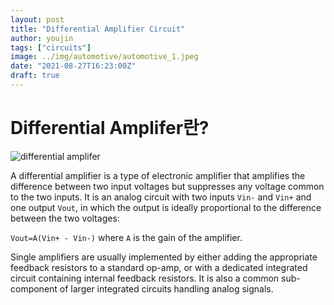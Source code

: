 ```yaml
---
layout: post
title: "Differential Amplifier Circuit"
author: youjin
tags: ["circuits"]
image: ../img/automotive/automotive_1.jpeg
date: "2021-08-27T16:23:00Z"
draft: true
---
```


# Differential Amplifer란?

![differential amplifer](https://upload.wikimedia.org/wikipedia/commons/thumb/9/97/Op-amp_symbol.svg/220px-Op-amp_symbol.svg.png)

A differential amplifier is a type of electronic amplifier that amplifies the difference between two input voltages but suppresses any voltage common to the two inputs. It is an analog circuit with two inputs `Vin-` and `Vin+` and one output `Vout`, in which the output is ideally proportional to the difference between the two voltages:

`Vout=A(Vin+ - Vin-)`
where `A` is the gain of the amplifier.

Single amplifiers are usually implemented by either adding the appropriate feedback resistors to a standard op-amp, or with a dedicated integrated circuit containing internal feedback resistors. It is also a common sub-component of larger integrated circuits handling analog signals.
